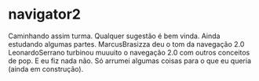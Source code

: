 # navigator2

Caminhando assim turma.
Qualquer sugestão é bem vinda.
Ainda estudando algumas partes.
MarcusBrasizza deu o tom da navegação 2.0
LeonardoSerrano turbinou muuuito o navegação 2.0 com outros conceitos de pop.
E eu fiz nada não. Só arrumei algumas coisas para o que eu queria (ainda em construção).